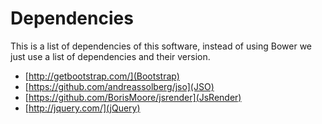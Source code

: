 # Dependencies

This is a list of dependencies of this software, instead of using Bower we 
just use a list of dependencies and their version.

* [http://getbootstrap.com/](Bootstrap)
* [https://github.com/andreassolberg/jso](JSO)
* [https://github.com/BorisMoore/jsrender](JsRender)
* [http://jquery.com/](jQuery)
